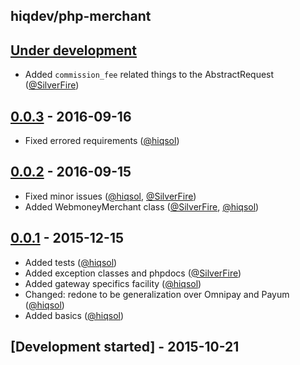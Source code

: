 hiqdev/php-merchant
-------------------

## [Under development]

- Added `commission_fee` related things to the AbstractRequest ([@SilverFire])

## [0.0.3] - 2016-09-16

- Fixed errored requirements ([@hiqsol])

## [0.0.2] - 2016-09-15

- Fixed minor issues ([@hiqsol], [@SilverFire])
- Added WebmoneyMerchant class ([@SilverFire], [@hiqsol])

## [0.0.1] - 2015-12-15

- Added tests ([@hiqsol])
- Added exception classes and phpdocs ([@SilverFire])
- Added gateway specifics facility ([@hiqsol])
- Changed: redone to be generalization over Omnipay and Payum ([@hiqsol])
- Added basics ([@hiqsol])

## [Development started] - 2015-10-21

[@hiqsol]: https://github.com/hiqsol
[sol@hiqdev.com]: https://github.com/hiqsol
[@SilverFire]: https://github.com/SilverFire
[d.naumenko.a@gmail.com]: https://github.com/SilverFire
[@tafid]: https://github.com/tafid
[andreyklochok@gmail.com]: https://github.com/tafid
[@BladeRoot]: https://github.com/BladeRoot
[bladeroot@gmail.com]: https://github.com/BladeRoot
[Under development]: https://github.com/hiqdev/php-merchant/compare/0.0.3...HEAD
[0.0.3]: https://github.com/hiqdev/php-merchant/compare/0.0.2...0.0.3
[0.0.2]: https://github.com/hiqdev/php-merchant/compare/0.0.1...0.0.2
[0.0.1]: https://github.com/hiqdev/php-merchant/releases/tag/0.0.1
